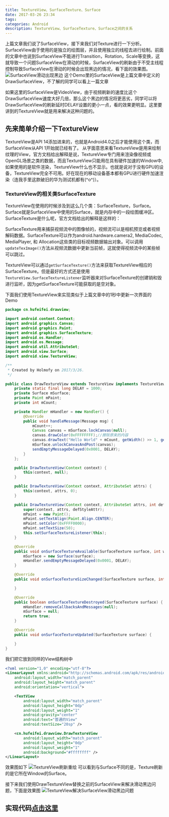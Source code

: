 ```yaml
---
title: TextureView、SurfaceTexture、Surface
date: 2017-03-26 23:34
tags:
categories: Android
description: TextureView、SurfaceTexture、Surface之间的关系
---
```

上篇文章我们说了SurfaceView，接下来我们对Texture进行一下分析。
SurfaceView由于使用的是独立的绘图层，并且使用独立的线程去进行绘制。前面的文章中也说到SurfaceView不能进行Transition，Rotation，Scale等变换，这就导致一个问题SurfaceView在滑动的时候，SurfaceView的刷新由于不受主线程控制导致SurfaceView在滑动的时候会出现黑边的情况，看下面的效果图。
![SurfaceView滑动出现黑边](http://img-blog.csdn.net/20170326232946909?watermark/2/text/aHR0cDovL2Jsb2cuY3Nkbi5uZXQvSG9sbW9meQ==/font/5a6L5L2T/fontsize/400/fill/I0JBQkFCMA==/dissolve/70/gravity/SouthEast)
这个Demo里的SurfaceView是上篇文章中定义的DrawSurfaceView，不了解的同学可以看上一篇文章

如果这里的SurfaceView是VideoView，由于视频刷新的速度比这个DrawSurfaceView速度大好几倍，那么这个黑边的情况将更恶劣，同学可以将DrawSurfaceView的刷新延时DELAY设置的更小一点，看的效果更明显。这里要讲到的TextureView就是用来解决这种问题的。

## 先来简单介绍一下TextureView
TextureView是API 14添加进来的，也就是Android4.0之后才能使用这个类，而SurfaceView从API 1开始就已经有了。
从字面意思来看TextureView是用来绘制纹理的View，官方文档给出解释是说，TextureView专门用来渲染像视频或OpenGL场景之类的数据，而且TextureView只能用在具有硬件加速的Window中,如果使用的是软件渲染，TextureView什么也不显示。也就是说对于没有GPU的设备，TextureView完全不可用。好在现在的移动设备基本都有GPU进行硬件加速渲染（连我手里这款破旧的华为测试机都有(^o^)）。

### TextureView的相关类SurfaceTexture
TextureView在使用的时候涉及到这么几个类：SurfaceTexture，Surface。
Surface就是SurfaceView中使用的Surface，就是内存中的一段绘图缓冲区。
SurfaceTexture是什么呢，官方文档给出的解释是这样的：

SurfaceTexture用来捕获视频流中的图像帧的，视频流可以是相机预览或者视频解码数据。SurfaceTexture可以作为android.hardware.camera2, MediaCodec, MediaPlayer, 和 Allocation这些类的目标视频数据输出对象。可以调用``updateTexImage()``方法从视频流数据中更新当前帧，这就使得视频流中的某些帧可以跳过。

TextureView可以通过``getSurfaceTexture()``方法来获取TextureView相应的SurfaceTexture。但是最好的方式还是使用``TextureView.SurfaceTextureListener``监听器来对SurfaceTexture的创建销和毁进行监听，因为getSurfaceTexture可能获取的是空对象。

下面我们使用TextureView来实现类似于上篇文章中的1秒中更新一次界面的Demo
```java
package cn.hufeifei.drawview;

import android.content.Context;
import android.graphics.Canvas;
import android.graphics.Paint;
import android.graphics.SurfaceTexture;
import android.os.Handler;
import android.os.Message;
import android.util.AttributeSet;
import android.view.Surface;
import android.view.TextureView;

/**
 * Created by Holmofy on 2017/3/26.
 */

public class DrawTextureView extends TextureView implements TextureView.SurfaceTextureListener {
    private static final long DELAY = 1000;
    private Surface mSurface;
    private Paint mPaint;
    private int mCount;

    private Handler mHandler = new Handler() {
        @Override
        public void handleMessage(Message msg) {
            mCount++;
            Canvas canvas = mSurface.lockCanvas(null);
            canvas.drawColor(0xFFFFFFFF);//擦除原来的内容
            canvas.drawText("Hello World" + mCount, getWidth() >> 1, getHeight() >> 1, mPaint);
            mSurface.unlockCanvasAndPost(canvas);
            sendEmptyMessageDelayed(0x0001, DELAY);
        }
    };

    public DrawTextureView(Context context) {
        this(context, null);
    }

    public DrawTextureView(Context context, AttributeSet attrs) {
        this(context, attrs, 0);
    }

    public DrawTextureView(Context context, AttributeSet attrs, int defStyleAttr) {
        super(context, attrs, defStyleAttr);
        mPaint = new Paint();
        mPaint.setTextAlign(Paint.Align.CENTER);
        mPaint.setColor(0xFFFF0000);
        mPaint.setTextSize(50);
        this.setSurfaceTextureListener(this);
    }

    @Override
    public void onSurfaceTextureAvailable(SurfaceTexture surface, int width, int height) {
        mSurface = new Surface(surface);
        mHandler.sendEmptyMessageDelayed(0x0001, DELAY);
    }

    @Override
    public void onSurfaceTextureSizeChanged(SurfaceTexture surface, int width, int height) {

    }

    @Override
    public boolean onSurfaceTextureDestroyed(SurfaceTexture surface) {
        mHandler.removeCallbacksAndMessages(null);
        mSurface = null;
        return true;
    }

    @Override
    public void onSurfaceTextureUpdated(SurfaceTexture surface) {

    }
}
```
我们把它放到同样的View结构树中
```xml
<?xml version="1.0" encoding="utf-8"?>
<LinearLayout xmlns:android="http://schemas.android.com/apk/res/android"
    android:layout_width="match_parent"
    android:layout_height="match_parent"
    android:orientation="vertical">

    <TextView
        android:layout_width="match_parent"
        android:layout_height="0dp"
        android:layout_weight="1"
        android:gravity="center"
        android:text="普通的View"
        android:textSize="20sp" />

    <cn.hufeifei.drawview.DrawTextureView
        android:layout_width="match_parent"
        android:layout_height="0dp"
        android:layout_weight="1"
        android:background="#ffffffff" />
</LinearLayout>
```
效果图如下
![TextureView刷新重绘](http://img-blog.csdn.net/20170326233106020?watermark/2/text/aHR0cDovL2Jsb2cuY3Nkbi5uZXQvSG9sbW9meQ==/font/5a6L5L2T/fontsize/400/fill/I0JBQkFCMA==/dissolve/70/gravity/SouthEast)
可以看到与Surface不同的是，Texture刷新的是它所在Window的Surface。

接下来我们使用DrawTextureView替换之前的SurfaceView来解决滑动黑边问题，下面是效果图
![TextureView解决SurfaceView滑动黑边问题](http://img-blog.csdn.net/20170326233147442?watermark/2/text/aHR0cDovL2Jsb2cuY3Nkbi5uZXQvSG9sbW9meQ==/font/5a6L5L2T/fontsize/400/fill/I0JBQkFCMA==/dissolve/70/gravity/SouthEast)


## 实现代码[点击这里](http://download.csdn.net/detail/holmofy/9794709)